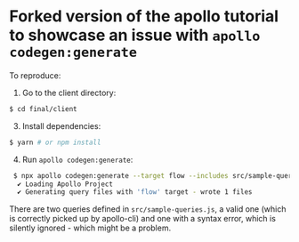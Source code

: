 # Forked version of the apollo tutorial to showcase an issue with `apollo codegen:generate`

To reproduce:

1. Go to the client directory:

``` bash
$ cd final/client
```

3. Install dependencies:

``` bash
$ yarn # or npm install
```

4. Run `apollo codegen:generate`:

``` bash
 $ npx apollo codegen:generate --target flow --includes src/sample-queries.js --localSchemaFile schema.json
  ✔ Loading Apollo Project
  ✔ Generating query files with 'flow' target - wrote 1 files
```

There are two queries defined in `src/sample-queries.js`, a valid one
(which is correctly picked up by apollo-cli) and one with a syntax
error, which is silently ignored - which might be a problem.

